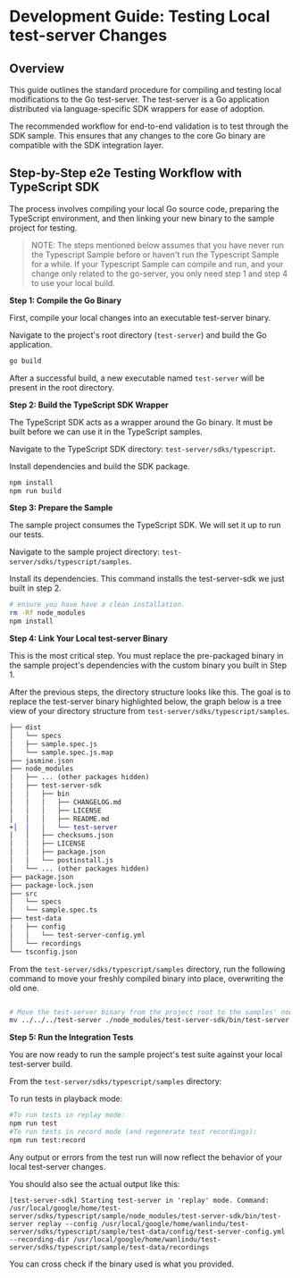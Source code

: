 # Development Guide: Testing Local test-server Changes

## Overview
This guide outlines the standard procedure for compiling and testing local modifications to the Go test-server. The test-server is a Go application distributed via language-specific SDK wrappers for ease of adoption.

The recommended workflow for end-to-end validation is to test through the SDK sample. This ensures that any changes to the core Go binary are compatible with the SDK integration layer.

## Step-by-Step e2e Testing Workflow with TypeScript SDK

The process involves compiling your local Go source code, preparing the TypeScript environment, and then linking your new binary to the sample project for testing. 

> NOTE: The steps mentioned below assumes that you have never run the Typescript Sample before or haven't run the Typescript Sample for a while. If your Typescript Sample can compile and run, and your change only related to the go-server, you only need step 1 and step 4 to use your local build.

**Step 1: Compile the Go Binary**

First, compile your local changes into an executable test-server binary.

Navigate to the project's root directory (`test-server`) and build the Go application.

```sh
go build
```

After a successful build, a new executable named `test-server` will be present in the root directory.

**Step 2: Build the TypeScript SDK Wrapper**

The TypeScript SDK acts as a wrapper around the Go binary. It must be built before we can use it in the TypeScript samples.

Navigate to the TypeScript SDK directory: `test-server/sdks/typescript`.

Install dependencies and build the SDK package.

```sh
npm install
npm run build
```

**Step 3: Prepare the Sample**

The sample project consumes the TypeScript SDK. We will set it up to run our tests.

Navigate to the sample project directory: `test-server/sdks/typescript/samples`.

Install its dependencies. This command installs the test-server-sdk we just built in step 2.

```sh
# ensure you have have a clean installation.
rm -Rf node_modules 
npm install
```

**Step 4: Link Your Local test-server Binary**

This is the most critical step. You must replace the pre-packaged binary in the sample project's dependencies with the custom binary you built in Step 1.

After the previous steps, the directory structure looks like this. The goal is to replace the test-server binary highlighted below, the graph below is a tree view of your directory structure from `test-server/sdks/typescript/samples`.

```diff
├── dist
│   └── specs
│   ├── sample.spec.js
│   └── sample.spec.js.map
├── jasmine.json
├── node_modules
│   ├── ... (other packages hidden)
│   ├── test-server-sdk
│   │   ├── bin
│   │   │   ├── CHANGELOG.md
│   │   │   ├── LICENSE
│   │   │   ├── README.md
+│  │   │   └── test-server
│   │   ├── checksums.json
│   │   ├── LICENSE
│   │   ├── package.json
│   │   └── postinstall.js
│   └── ... (other packages hidden)
├── package.json
├── package-lock.json
├── src
│   └── specs
│   └── sample.spec.ts
├── test-data
│   ├── config
│   │   └── test-server-config.yml
│   └── recordings
└── tsconfig.json

```

From the `test-server/sdks/typescript/samples` directory, run the following command to move your freshly compiled binary into place, overwriting the old one.

```sh

# Move the test-server binary from the project root to the samples' node_modules directory.
mv ../../../test-server ./node_modules/test-server-sdk/bin/test-server
```

**Step 5: Run the Integration Tests**

You are now ready to run the sample project's test suite against your local test-server build.

From the `test-server/sdks/typescript/samples` directory:

To run tests in playback mode:

```sh
#To run tests in replay mode:
npm run test
#To run tests in record mode (and regenerate test recordings):
npm run test:record
```

Any output or errors from the test run will now reflect the behavior of your local test-server changes.

You should also see the actual output like this:

```
[test-server-sdk] Starting test-server in 'replay' mode. Command: /usr/local/google/home/test-server/sdks/typescript/sample/node_modules/test-server-sdk/bin/test-server replay --config /usr/local/google/home/wanlindu/test-server/sdks/typescript/sample/test-data/config/test-server-config.yml --recording-dir /usr/local/google/home/wanlindu/test-server/sdks/typescript/sample/test-data/recordings
```
You can cross check if the binary used is what you provided.